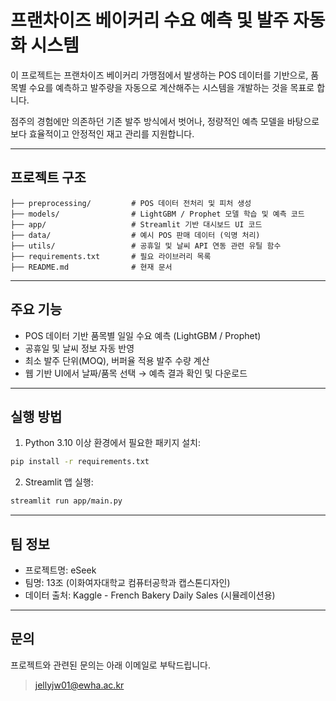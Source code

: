 
# 프랜차이즈 베이커리 수요 예측 및 발주 자동화 시스템

이 프로젝트는 프랜차이즈 베이커리 가맹점에서 발생하는 POS 데이터를 기반으로,
품목별 수요를 예측하고 발주량을 자동으로 계산해주는 시스템을 개발하는 것을 목표로 합니다.

점주의 경험에만 의존하던 기존 발주 방식에서 벗어나,
정량적인 예측 모델을 바탕으로 보다 효율적이고 안정적인 재고 관리를 지원합니다.

---

## 프로젝트 구조

```
├── preprocessing/         # POS 데이터 전처리 및 피처 생성
├── models/                # LightGBM / Prophet 모델 학습 및 예측 코드
├── app/                   # Streamlit 기반 대시보드 UI 코드
├── data/                  # 예시 POS 판매 데이터 (익명 처리)
├── utils/                 # 공휴일 및 날씨 API 연동 관련 유틸 함수
├── requirements.txt       # 필요 라이브러리 목록
├── README.md              # 현재 문서
```

---

## 주요 기능

- POS 데이터 기반 품목별 일일 수요 예측 (LightGBM / Prophet)
- 공휴일 및 날씨 정보 자동 반영
- 최소 발주 단위(MOQ), 버퍼율 적용 발주 수량 계산
- 웹 기반 UI에서 날짜/품목 선택 → 예측 결과 확인 및 다운로드

---

## 실행 방법

1. Python 3.10 이상 환경에서 필요한 패키지 설치:

```bash
pip install -r requirements.txt
```

2. Streamlit 앱 실행:

```bash
streamlit run app/main.py
```

---

## 팀 정보

- 프로젝트명: eSeek
- 팀명: 13조 (이화여자대학교 컴퓨터공학과 캡스톤디자인)
- 데이터 출처: Kaggle - French Bakery Daily Sales (시뮬레이션용)

---

## 문의

프로젝트와 관련된 문의는 아래 이메일로 부탁드립니다.

> jellyjw01@ewha.ac.kr
